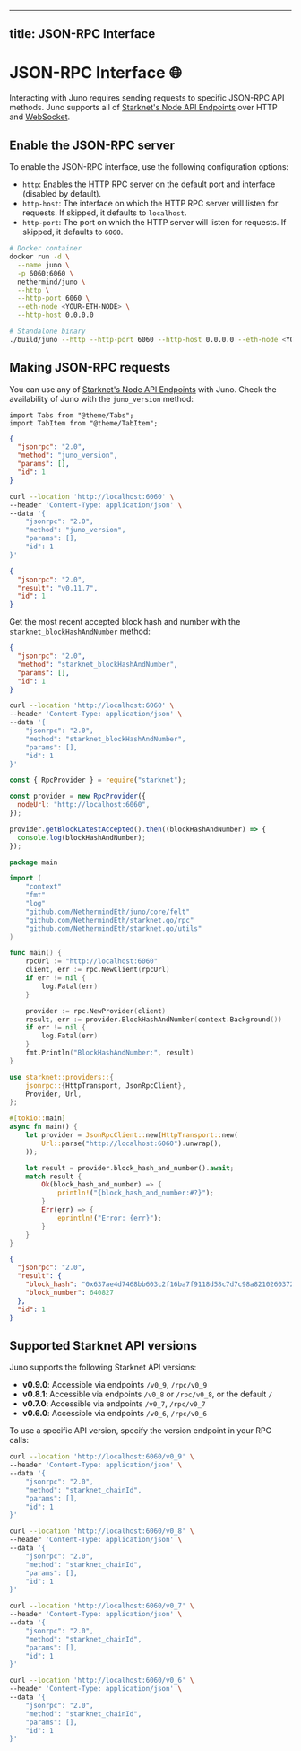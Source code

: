 
---
title: JSON-RPC Interface
---

# JSON-RPC Interface :globe_with_meridians:

Interacting with Juno requires sending requests to specific JSON-RPC API methods. Juno supports all of [Starknet's Node API Endpoints](https://playground.open-rpc.org/?uiSchema%5BappBar%5D%5Bui:splitView%5D=false&schemaUrl=https://raw.githubusercontent.com/starkware-libs/starknet-specs/v0.8.1/api/starknet_api_openrpc.json&uiSchema%5BappBar%5D%5Bui:input%5D=false&uiSchema%5BappBar%5D%5Bui:darkMode%5D=true&uiSchema%5BappBar%5D%5Bui:examplesDropdown%5D=false) over HTTP and [WebSocket](websocket).

## Enable the JSON-RPC server

To enable the JSON-RPC interface, use the following configuration options:

- `http`: Enables the HTTP RPC server on the default port and interface (disabled by default).
- `http-host`: The interface on which the HTTP RPC server will listen for requests. If skipped, it defaults to `localhost`.
- `http-port`: The port on which the HTTP server will listen for requests. If skipped, it defaults to `6060`.

```bash
# Docker container
docker run -d \
  --name juno \
  -p 6060:6060 \
  nethermind/juno \
  --http \
  --http-port 6060 \
  --eth-node <YOUR-ETH-NODE> \
  --http-host 0.0.0.0

# Standalone binary
./build/juno --http --http-port 6060 --http-host 0.0.0.0 --eth-node <YOUR-ETH-NODE>
```

## Making JSON-RPC requests

You can use any of [Starknet's Node API Endpoints](https://playground.open-rpc.org/?uiSchema%5BappBar%5D%5Bui:splitView%5D=false&schemaUrl=https://raw.githubusercontent.com/starkware-libs/starknet-specs/v0.8.1/api/starknet_api_openrpc.json&uiSchema%5BappBar%5D%5Bui:input%5D=false&uiSchema%5BappBar%5D%5Bui:darkMode%5D=true&uiSchema%5BappBar%5D%5Bui:examplesDropdown%5D=false) with Juno. Check the availability of Juno with the `juno_version` method:

```mdx-code-block
import Tabs from "@theme/Tabs";
import TabItem from "@theme/TabItem";
```

<Tabs>
<TabItem value="raw" label="Raw">

```json
{
  "jsonrpc": "2.0",
  "method": "juno_version",
  "params": [],
  "id": 1
}
```

</TabItem>
<TabItem value="curl" label="cURL">

```bash
curl --location 'http://localhost:6060' \
--header 'Content-Type: application/json' \
--data '{
    "jsonrpc": "2.0",
    "method": "juno_version",
    "params": [],
    "id": 1
}'
```

</TabItem>
<TabItem value="response" label="Response">

```json
{
  "jsonrpc": "2.0",
  "result": "v0.11.7",
  "id": 1
}
```

</TabItem>
</Tabs>

Get the most recent accepted block hash and number with the `starknet_blockHashAndNumber` method:

<Tabs>
<TabItem value="raw" label="Raw">

```json
{
  "jsonrpc": "2.0",
  "method": "starknet_blockHashAndNumber",
  "params": [],
  "id": 1
}
```

</TabItem>
<TabItem value="curl" label="cURL">

```bash
curl --location 'http://localhost:6060' \
--header 'Content-Type: application/json' \
--data '{
    "jsonrpc": "2.0",
    "method": "starknet_blockHashAndNumber",
    "params": [],
    "id": 1
}'
```

</TabItem>
<TabItem value="starknetjs" label="Starknet.js">

```js
const { RpcProvider } = require("starknet");

const provider = new RpcProvider({
  nodeUrl: "http://localhost:6060",
});

provider.getBlockLatestAccepted().then((blockHashAndNumber) => {
  console.log(blockHashAndNumber);
});
```

</TabItem>
<TabItem value="starknetgo" label="Starknet.go">

```go
package main

import (
	"context"
	"fmt"
	"log"
	"github.com/NethermindEth/juno/core/felt"
	"github.com/NethermindEth/starknet.go/rpc"
	"github.com/NethermindEth/starknet.go/utils"
)

func main() {
	rpcUrl := "http://localhost:6060"
	client, err := rpc.NewClient(rpcUrl)
	if err != nil {
		log.Fatal(err)
	}

	provider := rpc.NewProvider(client)
	result, err := provider.BlockHashAndNumber(context.Background())
	if err != nil {
		log.Fatal(err)
	}
	fmt.Println("BlockHashAndNumber:", result)
}
```

</TabItem>
<TabItem value="starknetrs" label="Starknet.rs">

```rust
use starknet::providers::{
    jsonrpc::{HttpTransport, JsonRpcClient},
    Provider, Url,
};

#[tokio::main]
async fn main() {
    let provider = JsonRpcClient::new(HttpTransport::new(
        Url::parse("http://localhost:6060").unwrap(),
    ));

    let result = provider.block_hash_and_number().await;
    match result {
        Ok(block_hash_and_number) => {
            println!("{block_hash_and_number:#?}");
        }
        Err(err) => {
            eprintln!("Error: {err}");
        }
    }
}
```

</TabItem>
<TabItem value="response" label="Response">

```json
{
  "jsonrpc": "2.0",
  "result": {
    "block_hash": "0x637ae4d7468bb603c2f16ba7f9118d58c7d7c98a8210260372e83e7c9df443a",
    "block_number": 640827
  },
  "id": 1
}
```

</TabItem>
</Tabs>

## Supported Starknet API versions

Juno supports the following Starknet API versions:

- **v0.9.0**: Accessible via endpoints `/v0_9`, `/rpc/v0_9`
- **v0.8.1**: Accessible via endpoints `/v0_8` or `/rpc/v0_8`, or the default `/`
- **v0.7.0**: Accessible via endpoints `/v0_7`, `/rpc/v0_7`
- **v0.6.0**: Accessible via endpoints `/v0_6`, `/rpc/v0_6`

To use a specific API version, specify the version endpoint in your RPC calls:

<Tabs>

<TabItem value="v9" label="v0.9.0">

```bash
curl --location 'http://localhost:6060/v0_9' \
--header 'Content-Type: application/json' \
--data '{
    "jsonrpc": "2.0",
    "method": "starknet_chainId",
    "params": [],
    "id": 1
}'
```

</TabItem>

<TabItem value="v8" label="v0.8.1">

```bash
curl --location 'http://localhost:6060/v0_8' \
--header 'Content-Type: application/json' \
--data '{
    "jsonrpc": "2.0",
    "method": "starknet_chainId",
    "params": [],
    "id": 1
}'
```

</TabItem>

<TabItem value="v7" label="v0.7.0">

```bash
curl --location 'http://localhost:6060/v0_7' \
--header 'Content-Type: application/json' \
--data '{
    "jsonrpc": "2.0",
    "method": "starknet_chainId",
    "params": [],
    "id": 1
}'
```

</TabItem>

<TabItem value="v6" label="v0.6.0">

```bash
curl --location 'http://localhost:6060/v0_6' \
--header 'Content-Type: application/json' \
--data '{
    "jsonrpc": "2.0",
    "method": "starknet_chainId",
    "params": [],
    "id": 1
}'
```

</TabItem>

</Tabs>

